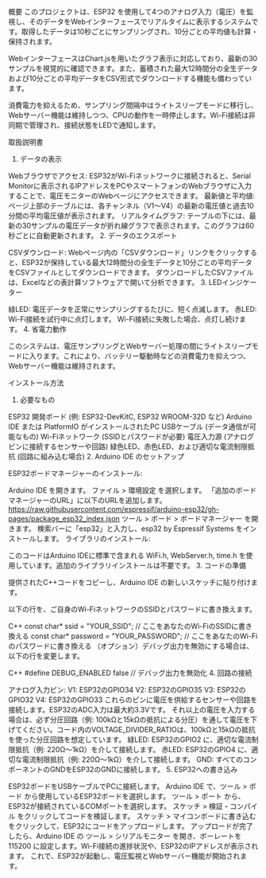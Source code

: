 概要
このプロジェクトは、ESP32 を使用して4つのアナログ入力（電圧）を監視し、そのデータをWebインターフェースでリアルタイムに表示するシステムです。取得したデータは10秒ごとにサンプリングされ、10分ごとの平均値も計算・保持されます。

WebインターフェースはChart.jsを用いたグラフ表示に対応しており、最新の30サンプルを視覚的に確認できます。また、蓄積された最大12時間分の全生データおよび10分ごとの平均データをCSV形式でダウンロードする機能も備わっています。

消費電力を抑えるため、サンプリング間隔中はライトスリープモードに移行し、Webサーバー機能は維持しつつ、CPUの動作を一時停止します。Wi-Fi接続は非同期で管理され、接続状態をLEDで通知します。



取扱説明書
1. データの表示

Webブラウザでアクセス: ESP32がWi-Fiネットワークに接続されると、Serial Monitorに表示されるIPアドレスをPCやスマートフォンのWebブラウザに入力することで、電圧モニターのWebページにアクセスできます。
最新値と平均値: ページ上部のテーブルには、各チャンネル（V1〜V4）の最新の電圧値と過去10分間の平均電圧値が表示されます。
リアルタイムグラフ: テーブルの下には、最新の30サンプルの電圧データが折れ線グラフで表示されます。このグラフは60秒ごとに自動更新されます。
2. データのエクスポート

CSVダウンロード: Webページ内の「CSVダウンロード」リンクをクリックすると、ESP32が保持している最大12時間分の全生データと10分ごとの平均データをCSVファイルとしてダウンロードできます。
ダウンロードしたCSVファイルは、Excelなどの表計算ソフトウェアで開いて分析できます。
3. LEDインジケーター

緑LED:
電圧データを正常にサンプリングするたびに、短く点滅します。
赤LED:
Wi-Fi接続を試行中に点灯します。
Wi-Fi接続に失敗した場合、点灯し続けます。
4. 省電力動作

このシステムは、電圧サンプリングとWebサーバー処理の間にライトスリープモードに入ります。これにより、バッテリー駆動時などの消費電力を抑えつつ、Webサーバー機能は維持されます。

インストール方法
1. 必要なもの

ESP32 開発ボード (例: ESP32-DevKitC, ESP32 WROOM-32D など)
Arduino IDE または PlatformIO がインストールされたPC
USBケーブル (データ通信が可能なもの)
Wi-Fiネットワーク (SSIDとパスワードが必要)
電圧入力源 (アナログピンに接続するセンサーや回路)
緑色LED、赤色LED、および適切な電流制限抵抗 (回路に組み込む場合)
2. Arduino IDE のセットアップ

ESP32ボードマネージャーのインストール:

Arduino IDE を開きます。
ファイル > 環境設定 を選択します。
「追加のボードマネージャーのURL」に以下のURLを追加します。 https://raw.githubusercontent.com/espressif/arduino-esp32/gh-pages/package_esp32_index.json
ツール > ボード > ボードマネージャー を開きます。
検索バーに「esp32」と入力し、esp32 by Espressif Systems をインストールします。
ライブラリのインストール:

このコードはArduino IDEに標準で含まれる WiFi.h, WebServer.h, time.h を使用しています。追加のライブラリインストールは不要です。
3. コードの準備

提供されたC++コードをコピーし、Arduino IDE の新しいスケッチに貼り付けます。

以下の行を、ご自身のWi-FiネットワークのSSIDとパスワードに書き換えます。

C++
const char* ssid = "YOUR_SSID";     // ここをあなたのWi-FiのSSIDに書き換える
const char* password = "YOUR_PASSWORD"; // ここをあなたのWi-Fiのパスワードに書き換える
 （オプション）デバッグ出力を無効にする場合は、以下の行を変更します。

C++
#define DEBUG_ENABLED false // デバッグ出力を無効化
4. 回路の接続

アナログ入力ピン:
V1: ESP32のGPIO34
V2: ESP32のGPIO35
V3: ESP32のGPIO32
V4: ESP32のGPIO33
これらのピンに電圧を供給するセンサーや回路を接続します。ESP32のADC入力は最大約3.3Vです。 それ以上の電圧を入力する場合は、必ず分圧回路（例: 100kΩと15kΩの抵抗による分圧）を通して電圧を下げてください。コード内のVOLTAGE_DIVIDER_RATIOは、100kΩと15kΩの抵抗を使った分圧回路を想定しています。
緑LED: ESP32のGPIO2 に、適切な電流制限抵抗（例: 220Ω〜1kΩ）を介して接続します。
赤LED: ESP32のGPIO4 に、適切な電流制限抵抗（例: 220Ω〜1kΩ）を介して接続します。
GND: すべてのコンポーネントのGNDをESP32のGNDに接続します。
5. ESP32への書き込み

ESP32ボードをUSBケーブルでPCに接続します。
Arduino IDE で、ツール > ボード から使用しているESP32ボードを選択します。
ツール > ポート から、ESP32が接続されているCOMポートを選択します。
スケッチ > 検証・コンパイル をクリックしてコードを検証します。
スケッチ > マイコンボードに書き込む をクリックして、ESP32にコードをアップロードします。
アップロードが完了したら、Arduino IDE の ツール > シリアルモニター を開き、ボーレートを 115200 に設定します。Wi-Fi接続の進捗状況や、ESP32のIPアドレスが表示されます。
これで、ESP32が起動し、電圧監視とWebサーバー機能が開始されます。
